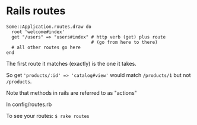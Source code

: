 # Rails routes

```
Some::Application.routes.draw do
  root 'welcome#index'
  get "/users" => "users#index" # http verb (get) plus route
                                # (go from here to there)
  # all other routes go here
end
```
The first route it matches (exactly) is the one it takes.

So get `'products/:id' => 'catalog#view'` would match `/products/1` but not `/products`.

Note that methods in rails are referred to as "actions"

In config/routes.rb

To see your routes:
`$ rake routes`
